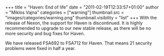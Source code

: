 +++
title = "Haven: End of life"
date = "2011-02-19T12:33:57+01:00"
author = "Miklos Vajna"
categories = ["warning"]
thumbnail.src = "images/categories/warning.png"
thumbnail.visibility = "list"
+++
With the release of Nexon, the support for Haven is discontinued. It is highly recommended to upgrade to our new stable release, as there will be no more security and bug fixes for Haven.  

 We have released FSA692 to FSA712 for Haven. That means 21 security problems were fixed in half a year.  
